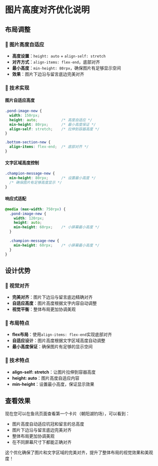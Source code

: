 # 图片高度对齐优化说明

## 布局调整

### 📐 图片高度自适应
- **高度设置**：`height: auto` + `align-self: stretch`
- **对齐方式**：`align-items: flex-end`，底部对齐
- **最小高度**：`min-height: 80rpx`，确保图片有足够显示空间
- **效果**：图片下边沿与留言底边完美对齐

### 🎯 技术实现

#### 图片自适应高度
```css
.pond-image-new {
  width: 150rpx;
  height: auto;           /* 高度自适应 */
  min-height: 80rpx;      /* 最小高度保证 */
  align-self: stretch;    /* 拉伸到容器高度 */
}

.bottom-section-new {
  align-items: flex-end;  /* 底部对齐 */
}
```

#### 文字区域高度控制
```css
.champion-message-new {
  min-height: 80rpx;      /* 设置最小高度 */
  /* 确保图片有足够高度显示 */
}
```

#### 响应式适配
```css
@media (max-width: 750rpx) {
  .pond-image-new {
    width: 120rpx;
    height: auto;
    min-height: 60rpx;    /* 小屏幕最小高度 */
  }
  
  .champion-message-new {
    min-height: 60rpx;    /* 小屏幕最小高度 */
  }
}
```

## 设计优势

### 🎨 视觉对齐
- **完美对齐**：图片下边沿与留言底边精确对齐
- **自适应高度**：图片高度根据文字内容自动调整
- **视觉平衡**：整体布局更加协调美观

### 📱 布局特点
- **flex布局**：使用`align-items: flex-end`实现底部对齐
- **自适应设计**：图片高度根据文字区域高度自动调整
- **最小高度保证**：确保图片有足够的显示空间

### 🔧 技术特点
- **align-self: stretch**：让图片拉伸到容器高度
- **height: auto**：图片高度自适应内容
- **min-height**：设置最小高度，保证显示效果

## 查看效果

现在您可以在鱼讯页面查看第一个卡片（朝阳湖钓场），可以看到：
- 图片高度自动适应坑冠和留言的总高度
- 图片下边沿与留言底边完美对齐
- 整体布局更加协调美观
- 在不同屏幕尺寸下都能正确对齐

这个优化确保了图片和文字区域的完美对齐，提升了整体布局的视觉效果和美观度！

